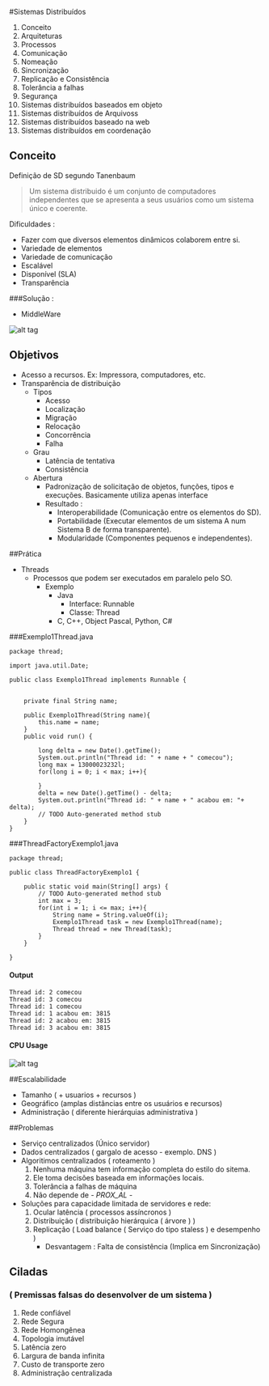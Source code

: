 #Sistemas Distribuídos
1. Conceito
2. Arquiteturas
3. Processos
4. Comunicação
5. Nomeação
6. Sincronização
7. Replicação e Consistência
8. Tolerância a falhas
9. Segurança
10. Sistemas distribuídos baseados em objeto
11. Sistemas distribuídos de Arquivoss
12. Sistemas distribuídos baseado na web
13. Sistemas distribuídos em coordenação

## Conceito
Definição de SD segundo Tanenbaum
    
>Um sistema distribuido é um conjunto de computadores 
>independentes que se apresenta a seus usuários como um
>sistema único e coerente.

Dificuldades :

- Fazer com que diversos elementos dinâmicos colaborem entre si.
- Variedade de elementos
- Variedade de comunicação
- Escalável
- Disponível (SLA)
- Transparência

###Solução : 

- MiddleWare

 ![alt tag](http://s29.postimg.org/nzmgbws53/crop.jpg)

## Objetivos
- Acesso a recursos. Ex: Impressora, computadores, etc.
- Transparência de distribuição
    - Tipos
        - Acesso
        - Localização
        - Migração
        - Relocação
        - Concorrência
        - Falha
    - Grau
        - Latência de tentativa
        - Consistência 
    - Abertura
        - Padronização de solicitação de objetos, funções, tipos e execuções. Basicamente utiliza apenas interface
        - Resultado :
            - Interoperabilidade (Comunicação entre os elementos do SD).
            - Portabilidade (Executar elementos de um sistema A num Sistema B de forma transparente).
            - Modularidade (Componentes pequenos e independentes).

##Prática

- Threads
    - Processos que podem ser executados em paralelo pelo SO.
        - Exemplo
            - Java
                - Interface:   Runnable
                - Classe:   Thread
            - C, C++, Object Pascal, Python, C#

###Exemplo1Thread.java
```
package thread;

import java.util.Date;

public class Exemplo1Thread implements Runnable {

	
	private final String name;
	
	public Exemplo1Thread(String name){
		this.name = name;
	}
	public void run() {
		
		long delta = new Date().getTime();
		System.out.println("Thread id: " + name + " comecou");
		long max = 13000023232l;
		for(long i = 0; i < max; i++){
			
		}
		delta = new Date().getTime() - delta;
		System.out.println("Thread id: " + name + " acabou em: "+ delta);
		// TODO Auto-generated method stub
	}
}
```

###ThreadFactoryExemplo1.java
```
package thread;

public class ThreadFactoryExemplo1 {

	public static void main(String[] args) {
		// TODO Auto-generated method stub
		int max = 3;
		for(int i = 1; i <= max; i++){
			String name = String.valueOf(i);
			Exemplo1Thread task = new Exemplo1Thread(name);
			Thread thread = new Thread(task);
		}
	}

}
```

#### Output
    Thread id: 2 comecou
    Thread id: 3 comecou
    Thread id: 1 comecou
    Thread id: 1 acabou em: 3815
    Thread id: 2 acabou em: 3815
    Thread id: 3 acabou em: 3815

#### CPU Usage
![alt tag](http://s30.postimg.org/6lq5qmoap/Untitled.png)

##Escalabilidade

-   Tamanho ( + usuarios + recursos )
-   Geográfico (amplas distâncias entre os usuários e recursos)
-   Administração ( diferente hierárquias administrativa )

##Problemas
-   Serviço centralizados (Único servidor)
-   Dados centralizados ( gargalo de acesso - exemplo. DNS )
-   Algoritimos centralizados ( roteamento )
    1. Nenhuma máquina tem informação completa do estilo do sitema.
    2. Ele toma decisões baseada em informações locais.
    3. Tolerância a falhas de máquina
    4. Não depende de *- PROX_AL -*
- Soluções para capacidade limitada de servidores e rede:
    1. Ocular latência ( processos assíncronos ) 
    2. Distribuição ( distribuição hierárquica ( árvore ) )
    3. Replicação ( Load balance ( Serviço do tipo staless ) e desempenho )
        - Desvantagem : Falta de consistência (Implica em Sincronização)

## Ciladas
### ( Premissas falsas do desenvolver de um sistema )

1. Rede confiável
2. Rede Segura
3. Rede Homongênea
4. Topologia imutável
5. Latência zero
6. Largura de banda infinita
7. Custo de transporte zero
8. Administração centralizada
